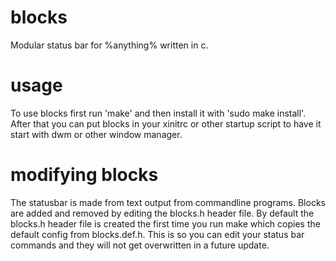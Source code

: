 # blocks
Modular status bar for %anything% written in c.

# usage
To use blocks first run 'make' and then install it with 'sudo make install'.
After that you can put blocks in your xinitrc or other startup script to have it start with dwm or other window manager.

# modifying blocks
The statusbar is made from text output from commandline programs.
Blocks are added and removed by editing the blocks.h header file.
By default the blocks.h header file is created the first time you run make which copies the default config from blocks.def.h.
This is so you can edit your status bar commands and they will not get overwritten in a future update.
